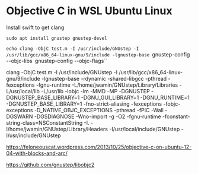 # Objective C in WSL Ubuntu Linux

Install swift to get clang

`sudo apt install gnustep gnustep-devel`

`echo clang -ObjC test.m -I /usr/include/GNUstep -I /usr/lib/gcc/x86_64-linux-gnu/9/include -lgnustep-base
 `gnustep-config --objc-libs` `gnustep-config --objc-flags``

clang -ObjC test.m -I /usr/include/GNUstep -I /usr/lib/gcc/x86_64-linux-gnu/9/include -lgnustep-base -rdynamic -shared-libgcc -pthread -fexceptions -fgnu-runtime -L/home/jwamin/GNUstep/Library/Libraries -L/usr/local/lib -L/usr/lib -lobjc -lm -MMD -MP -DGNUSTEP -DGNUSTEP_BASE_LIBRARY=1 -DGNU_GUI_LIBRARY=1 -DGNU_RUNTIME=1 -DGNUSTEP_BASE_LIBRARY=1 -fno-strict-aliasing -fexceptions -fobjc-exceptions -D_NATIVE_OBJC_EXCEPTIONS -pthread -fPIC -Wall -DGSWARN -DGSDIAGNOSE -Wno-import -g -O2 -fgnu-runtime -fconstant-string-class=NSConstantString -I. -I/home/jwamin/GNUstep/Library/Headers -I/usr/local/include/GNUstep -I/usr/include/GNUstep


https://feloneouscat.wordpress.com/2013/10/25/objective-c-on-ubuntu-12-04-with-blocks-and-arc/


https://github.com/gnustep/libobjc2
